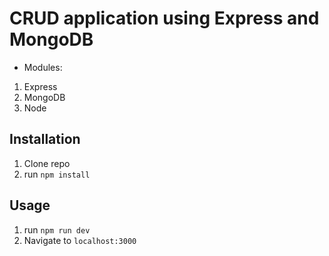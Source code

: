 # CRUD application using Express and MongoDB 

- Modules:
1. Express
2. MongoDB
3. Node

## Installation

1. Clone repo
2. run `npm install` 

## Usage 

1. run `npm run dev`
2. Navigate to `localhost:3000`
